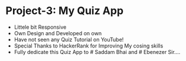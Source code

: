 # Project-3: My Quiz App
- Littele bit Responsive
- Own Design and Developed on own
- Have not seen any Quiz Tutorial on YouTube!
- Special Thanks to HackerRank for Improving My cosing skills
- Fully dedicate this Quiz App to # Saddam Bhai and # Ebenezer Sir....
